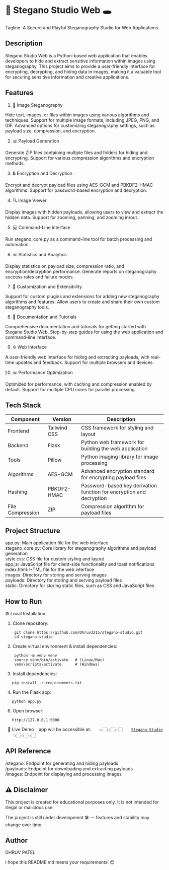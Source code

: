 🚀 Stegano Studio Web 🕳️
=====================================================

Tagline: A Secure and Playful Steganography Studio for Web Applications

Description
-----------

Stegano Studio Web is a Python-based web application that enables developers to hide and extract sensitive information within images using steganography. This project aims to provide a user-friendly interface for encrypting, decrypting, and hiding data in images, making it a valuable tool for securing sensitive information and creative applications.

Features
--------

 1. 📁 Image Steganography

 Hide text, images, or files within images using various algorithms and techniques.
 Support for multiple image formats, including JPEG, PNG, and GIF.
 Advanced options for customizing steganography settings, such as payload size, compression, and encryption.

 2. 📊 Payload Generation

 Generate ZIP files containing multiple files and folders for hiding and encrypting.
 Support for various compression algorithms and encryption methods.

 3. 🔒 Encryption and Decryption

 Encrypt and decrypt payload files using AES-GCM and PBKDF2-HMAC algorithms.
 Support for password-based encryption and decryption.

 4. 🔍 Image Viewer

 Display images with hidden payloads, allowing users to view and extract the hidden data.
 Support for zooming, panning, and zooming in/out.

 5. 💻 Command-Line Interface

 Run stegano_core.py as a command-line tool for batch processing and automation.

 6. 📊 Statistics and Analytics

 Display statistics on payload size, compression ratio, and encryption/decryption performance.
 Generate reports on steganography success rates and failure modes.

 7. 🔧 Customization and Extensibility

 Support for custom plugins and extensions for adding new steganography algorithms and features.
 Allow users to create and share their own custom steganography tools.

 8. 📝 Documentation and Tutorials

 Comprehensive documentation and tutorials for getting started with Stegano Studio Web.
 Step-by-step guides for using the web application and command-line interface.

 9. 🌐 Web Interface

 A user-friendly web interface for hiding and extracting payloads, with real-time updates and feedback.
 Support for multiple browsers and devices.

 10. 📊 Performance Optimization

 Optimized for performance, with caching and compression enabled by default.
 Support for multiple CPU cores for parallel processing.

Tech Stack
-----------

| Component        | Version      | Description                                                          |
| ---------------- | ------------ | -------------------------------------------------------------------- |
| Frontend         | Tailwind CSS | CSS framework for styling and layout                                 |
| Backend          | Flask        | Python web framework for building the web application                |
| Tools            | Pillow       | Python imaging library for image processing                          |
| Algorithms       | AES-GCM      | Advanced encryption standard for encrypting payload files            |
| Hashing          | PBKDF2-HMAC  | Password-based key derivation function for encryption and decryption |
| File Compression | ZIP          | Compression algorithm for payload files                              |

Project Structure
---------------

 app.py: Main application file for the web interface  
 stegano_core.py: Core library for steganography algorithms and payload generation  
 style.css: CSS file for custom styling and layout  
 app.js: JavaScript file for client-side functionality and toast notifications  
 index.html: HTML file for the web interface  
 images: Directory for storing and serving images  
 payloads: Directory for storing and serving payload files  
 static: Directory for storing static files, such as CSS and JavaScript files  

How to Run
------------

⚙️ Local Installation

1. Clone repository:
```
    git clone https://github.com/Dhruv3215/stegano-studio.git
    cd stegano-studio
```

2. Create virtual environment & install dependencies:
```
    python -m venv venv
    source venv/bin/activate   # (Linux/Mac)
    venv\Scripts\activate      # (Windows)
```

3. Install dependencies:
```
   pip install -r requirements.txt
```

4. Run the Flask app:
```
   python app.py
``` 

6. Open browser:
```
   http://127.0.0.1:5000
```
 
🚀 Live Demo
   app will be accessible at: 
      👉🏻👉🏻👉🏻
      [`Stegano-Studio`](https://stegano-studio-1xdr.onrender.com/)
      👈🏻👈🏻👈🏻

API Reference
-------------

 /stegano: Endpoint for generating and hiding payloads  
 /payloads: Endpoint for downloading and extracting payloads  
 /images: Endpoint for displaying and processing images  

⚠️ Disclaimer
-------------

This project is created for educational purposes only.
It is not intended for illegal or malicious use.

The project is still under development 🛠️ — features and stability may change over time.

Author
-----

DHRUV PATEL

I hope this README.md meets your requirements! 😊
